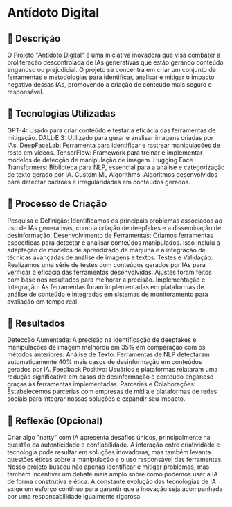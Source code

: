 
<h1>Antídoto Digital</h1>

<h2>📒 Descrição </h2>

O Projeto "Antídoto Digital" é uma iniciativa inovadora que visa combater a proliferação descontrolada de IAs generativas que estão gerando conteúdo enganoso ou prejudicial. O projeto se concentra em criar um conjunto de ferramentas e metodologias para identificar, analisar e mitigar o impacto negativo dessas IAs, promovendo a criação de conteúdo mais seguro e responsável.

<h2>🤖 Tecnologias Utilizadas</h2>

GPT-4: Usado para criar conteúdo e testar a eficácia das ferramentas de mitigação.
DALL·E 3: Utilizado para gerar e analisar imagens criadas por IAs.
DeepFaceLab: Ferramenta para identificar e rastrear manipulações de rosto em vídeos.
TensorFlow: Framework para treinar e implementar modelos de detecção de manipulação de imagem.
Hugging Face Transformers: Biblioteca para NLP, essencial para a análise e categorização de texto gerado por IA.
Custom ML Algorithms: Algoritmos desenvolvidos para detectar padrões e irregularidades em conteúdos gerados.

<h2>🧐 Processo de Criação</h2>

Pesquisa e Definição: Identificamos os principais problemas associados ao uso de IAs generativas, como a criação de deepfakes e a disseminação de desinformação.
Desenvolvimento de Ferramentas: Criamos ferramentas específicas para detectar e analisar conteúdos manipulados. Isso incluiu a adaptação de modelos de aprendizado de máquina e a integração de técnicas avançadas de análise de imagens e textos.
Testes e Validação: Realizamos uma série de testes com conteúdos gerados por IAs para verificar a eficácia das ferramentas desenvolvidas. Ajustes foram feitos com base nos resultados para melhorar a precisão.
Implementação e Integração: As ferramentas foram implementadas em plataformas de análise de conteúdo e integradas em sistemas de monitoramento para avaliação em tempo real.

<h2>🚀 Resultados</h2>

Detecção Aumentada: A precisão na identificação de deepfakes e manipulações de imagem melhorou em 35% em comparação com os métodos anteriores.
Análise de Texto: Ferramentas de NLP detectaram automaticamente 40% mais casos de desinformação em conteúdos gerados por IA.
Feedback Positivo: Usuários e plataformas relataram uma redução significativa em casos de desinformação e conteúdo enganoso graças às ferramentas implementadas.
Parcerias e Colaborações: Estabelecemos parcerias com empresas de mídia e plataformas de redes sociais para integrar nossas soluções e expandir seu impacto.

<h2>💭 Reflexão (Opcional)</h2>

Criar algo "natty" com IA apresenta desafios únicos, principalmente na questão da autenticidade e confiabilidade. A interação entre criatividade e tecnologia pode resultar em soluções inovadoras, mas também levanta questões éticas sobre a manipulação e o uso responsável das ferramentas. Nosso projeto buscou não apenas identificar e mitigar problemas, mas também incentivar um debate mais amplo sobre como podemos usar a IA de forma construtiva e ética. A constante evolução das tecnologias de IA exige um esforço contínuo para garantir que a inovação seja acompanhada por uma responsabilidade igualmente rigorosa.
